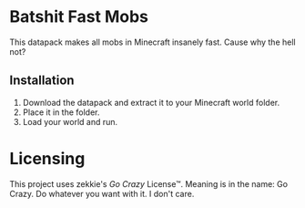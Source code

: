 # Batshit Fast Mobs
This datapack makes all mobs in Minecraft insanely fast. Cause why the hell not?

## Installation
1. Download the datapack and extract it to your Minecraft world folder.
2. Place it in the  folder.
3. Load your world and run.

# Licensing
This project uses zekkie's *Go Crazy* License™. Meaning is in the name: Go Crazy. Do whatever you want with it. I don't care.
